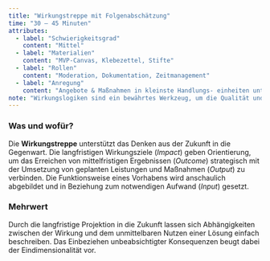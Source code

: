 ```yaml
---
title: "Wirkungstreppe mit Folgenabschätzung"
time: "30 – 45 Minuten"
attributes:
  - label: "Schwierigkeitsgrad"
    content: "Mittel"
  - label: "Materialien"
    content: "MVP-Canvas, Klebezettel, Stifte"
  - label: "Rollen"
    content: "Moderation, Dokumentation, Zeitmanagement"
  - label: "Anregung"
    content: "Angebote & Maßnahmen in kleinste Handlungs- einheiten unterteilen und im Arbeitsalltag ausprobieren, wie minimale Veränderungen Wirkung zeigen."
note: "Wirkungslogiken sind ein bewährtes Werkzeug, um die Qualität und Wirtschaftlichkeit von geplanten Maßnahmen abzuschätzen und zu evaluieren. Dabei sind alle Wirkungsdimensionen von Belang, um die Zusammenhänge zwischen Intervention, Ergebnissen, Wirkungen und Folgen besser nachzuvollziehen."
---
```


### Was und wofür?

Die **Wirkungstreppe** unterstützt das Denken aus der Zukunft in die Gegenwart. Die langfristigen Wirkungsziele (*Impact*) geben Orientierung, um das Erreichen von mittelfristigen Ergebnissen (*Outcome*) strategisch mit der Umsetzung von geplanten Leistungen und Maßnahmen (*Output*) zu verbinden. Die Funktionsweise eines Vorhabens wird anschaulich abgebildet und in Beziehung zum notwendigen Aufwand (*Input*) gesetzt.

### Mehrwert

Durch die langfristige Projektion in die Zukunft
lassen sich Abhängigkeiten zwischen der Wirkung
und dem unmittelbaren Nutzen einer Lösung einfach beschreiben. Das Einbeziehen unbeabsichtigter Konsequenzen beugt dabei der Eindimensionalität vor.
